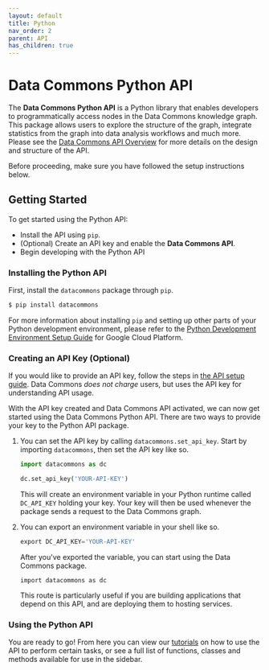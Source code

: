 ```yaml
---
layout: default
title: Python
nav_order: 2
parent: API
has_children: true
---
```

# Data Commons Python API

The **Data Commons Python API** is a Python library that enables developers to
programmatically access nodes in the Data Commons knowledge graph. This package
allows users to explore the structure of the graph, integrate statistics from
the graph into data analysis workflows and much more. Please see the [Data Commons API Overview](/api)
for more details on the design and structure of the API.

Before proceeding, make sure you have followed the setup instructions below.

## Getting Started

To get started using the Python API:

*   Install the API using `pip`.
*   (Optional) Create an API key and enable the **Data Commons API**.
*   Begin developing with the Python API

### Installing the Python API

First, install the `datacommons` package through `pip`.

```bash
$ pip install datacommons
```

For more information about installing `pip` and setting up other parts of
your Python development environment, please refer to the
[Python Development Environment Setup Guide](https://cloud.google.com/python/setup.html)
for Google Cloud Platform.

### Creating an API Key (Optional)

If you would like to provide an API key, follow the steps in [the API setup
guide](/api/setup.html). Data Commons *does not charge* users, but uses the
API key for understanding API usage.

With the API key created and Data Commons API activated, we can now get started
using the Data Commons Python API. There are two ways to provide your key
to the Python API package.

1.  You can set the API key by calling `datacommons.set_api_key`.
    Start by importing `datacommons`, then set the API key like so.

    ```python
    import datacommons as dc

    dc.set_api_key('YOUR-API-KEY')
    ```

    This will create an environment variable in your Python runtime called
    `DC_API_KEY` holding your key. Your key will then be used whenever
    the package sends a request to the Data Commons graph.

1.  You can export an environment variable in your shell like so.

    ```python
    export DC_API_KEY='YOUR-API-KEY'
    ```

    After you've exported the variable, you can start using the Data Commons
    package.

    ```
    import datacommons as dc
    ```

    This route is particularly useful if you are building applications that
    depend on this API, and are deploying them to hosting services.

### Using the Python API

You are ready to go! From here you can view our [tutorials](/tutorials.html) on how to use the
API to perform certain tasks, or see a full list of functions, classes and
methods available for use in the sidebar.
